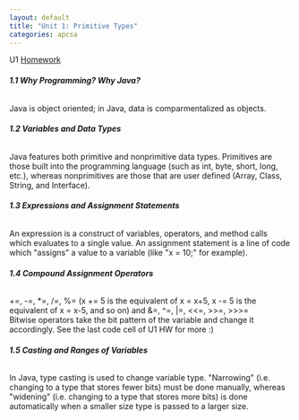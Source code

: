 ```yaml
---
layout: default
title: "Unit 1: Primitive Types"
categories: apcsa
---
```

U1 <a href="https://github.com/wangzi190/projectc190/blob/master/_notebooks/2022-12-01-apcsa-unit-1.ipynb" target="_blank"><u>H</u>omework</a><br>
<h6><b>1.1 Why Programming? Why Java?</b></h6>
Java is object oriented; in Java, data is comparmentalized as objects.
<h6><b>1.2 Variables and Data Types</b></h6>
Java features both primitive and nonprimitive data types. Primitives are those built into the programming language (such as int, byte, short, long, etc.), whereas nonprimitives are those that are user defined (Array, Class, String, and Interface).
<h6><b>1.3 Expressions and Assignment Statements</b></h6>
An expression is a construct of variables, operators, and method calls which evaluates to a single value. An assignment statement is a line of code which "assigns" a value to a variable (like "x = 10;" for example).
<h6><b>1.4 Compound Assignment Operators</b></h6>
+=, -=, *=, /=, %= (x += 5 is the equivalent of x = x+5, x -= 5 is the equivalent of x = x-5, and so on) and &=, ^=, |=, <<=, >>=, >>>=
<br>Bitwise operators take the bit pattern of the variable and change it accordingly. See the last code cell of U1 HW for more :)
<h6><b>1.5 Casting and Ranges of Variables</b></h6>
In Java, type casting is used to change variable type. "Narrowing" (i.e. changing to a type that stores fewer bits) must be done manually, whereas "widening" (i.e. changing to a type that stores more bits) is done automatically when a smaller size type is passed to a larger size. 
<br>